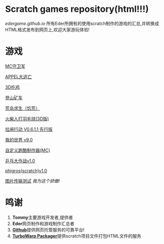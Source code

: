 # Scratch games repository(html!!!)
*edergame.github.io*
所有Eder所拥有的使用scratch制作的游戏的汇总,并转换成HTML格式发布到网页上,欢迎大家游玩体验!
# 游戏
[MC守卫军](/MC守卫军.html)

[APPEL大逃亡](/Appel大逃亡.html)

[3D吃鸡](/3D吃鸡.html)

[登山矿车](/登山矿车.html)

[荒岛求生（饥荒）](/荒岛求生（饥荒）.html)

[火柴人打羽毛球(3D版)](/火柴人打羽毛球[3D版].html)

[拉闸行动 V0.6.1.1 先行版](/拉闸行动V0.6.1.1先行版.html)

[我的世界 v9.0](/我的世界v9.0.html)

[自定义跑酷制作器(MC)](/自定义跑酷制作器(MC).html)

[乒乓大作战v1.0](/乒乓大作战v1.0.html)

[phigros(scratch)v1.0](/phigros(scratch)v1.0.html)

[图片传输测试](/图片传输.html) *我为这个骄傲!*
# 鸣谢
1. **Tommy**主要游戏开发者,提供者
2. **Eder**网页制作和游戏制作汇总者
3. [**Github**](https://github.com/)提供网页托管服务的可靠平台!
4. [**TurboWarp Packager**](https://packager.turbowarp.org/)提供scratch项目文件打包HTML文件的服务
